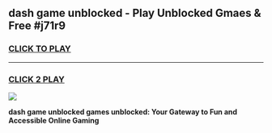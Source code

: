 
## dash game unblocked - Play Unblocked Gmaes & Free #j71r9
<h3>
<a href="https://premium.freeplayer.one?title=dash_game_unblocked&ref=03M">CLICK TO PLAY</a></h3>
<hr>

<h3>
<a href="https://premium.freeplayer.one?title=dash_game_unblocked&ref=03M">CLICK 2 PLAY</a>
  
</h3>

<a href="https://premium.freeplayer.one?title=dash_game_unblocked&ref=03M"><img src="https://clearcache.store/games.png"></a>


**dash game unblocked games unblocked: Your Gateway to Fun and Accessible Online Gaming**
